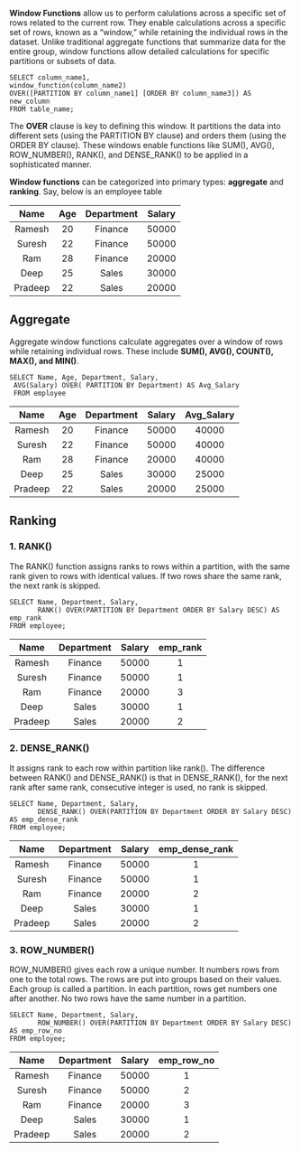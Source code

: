**Window Functions** allow us to perform calulations across a specific set of rows related to the current row. They enable calculations across a specific set of rows, 
known as a “window,” while retaining the individual rows in the dataset. Unlike traditional aggregate functions that summarize data for the entire group, 
window functions allow detailed calculations for specific partitions or subsets of data.
```
SELECT column_name1,
window_function(column_name2)
OVER([PARTITION BY column_name1] [ORDER BY column_name3]) AS new_column
FROM table_name;
```
The **OVER** clause is key to defining this window. It partitions the data into different sets (using the PARTITION BY clause) 
and orders them (using the ORDER BY clause). These windows enable functions like SUM(), AVG(), ROW_NUMBER(), RANK(), and DENSE_RANK() 
to be applied in a sophisticated manner.

**Window functions** can be categorized into primary types: **aggregate** and **ranking**.
Say, below is an employee table

| Name        | Age         | Department    | Salary|
| :----:      |    :----:   |     :----:    | :----:|
| Ramesh      | 20          | Finance       | 50000
| Suresh      | 22          | Finance       | 50000
| Ram         | 28          | Finance       | 20000
| Deep        | 25          | Sales         | 30000
| Pradeep     | 22          | Sales         | 20000

## Aggregate
Aggregate window functions calculate aggregates over a window of rows while retaining individual rows. 
These include **SUM(), AVG(), COUNT(), MAX(), and MIN()**.
```
SELECT Name, Age, Department, Salary, 
 AVG(Salary) OVER( PARTITION BY Department) AS Avg_Salary
 FROM employee
```
| Name        | Age         | Department    | Salary | Avg_Salary|
| :----:      |    :----:   |     :----:    | :----: | :----:|
| Ramesh      | 20          | Finance       | 50000  |  40000
| Suresh      | 22          | Finance       | 50000  |  40000
| Ram         | 28          | Finance       | 20000  |  40000
| Deep        | 25          | Sales         | 30000  |  25000
| Pradeep     | 22          | Sales         | 20000  |  25000

## Ranking
### 1. RANK()
The RANK() function assigns ranks to rows within a partition, with the same rank given to rows with identical values. 
If two rows share the same rank, the next rank is skipped.
```
SELECT Name, Department, Salary,
       RANK() OVER(PARTITION BY Department ORDER BY Salary DESC) AS emp_rank
FROM employee;
```
| Name        |  Department    | Salary | emp_rank|
| :----:      |    :----:      | :----: | :----:|
| Ramesh      |  Finance       | 50000  |  1
| Suresh      |  Finance       | 50000  |  1
| Ram         |  Finance       | 20000  |  3
| Deep        |  Sales         | 30000  |  1
| Pradeep     |  Sales         | 20000  |  2

### 2. DENSE_RANK()
It assigns rank to each row within partition like rank(). The difference between RANK() and DENSE_RANK() is that in DENSE_RANK(), 
for the next rank after same rank, consecutive integer is used, no rank is skipped.
```
SELECT Name, Department, Salary,
       DENSE_RANK() OVER(PARTITION BY Department ORDER BY Salary DESC) AS emp_dense_rank
FROM employee;
```
| Name        |  Department    | Salary | emp_dense_rank|
| :----:      |    :----:      | :----: | :----:|
| Ramesh      |  Finance       | 50000  |  1
| Suresh      |  Finance       | 50000  |  1
| Ram         |  Finance       | 20000  |  2
| Deep        |  Sales         | 30000  |  1
| Pradeep     |  Sales         | 20000  |  2

### 3. ROW_NUMBER()
ROW_NUMBER() gives e­ach row a unique number. It numbers rows from one­ to the total rows. The rows are put into groups base­d on their values.
Each group is called a partition. In e­ach partition, rows get numbers one afte­r another. No two rows have the same­ number in a partition.
```
SELECT Name, Department, Salary,
       ROW_NUMBER() OVER(PARTITION BY Department ORDER BY Salary DESC) AS emp_row_no
FROM employee;
```
| Name        |  Department    | Salary | emp_row_no|
| :----:      |    :----:      | :----: | :----:|
| Ramesh      |  Finance       | 50000  |  1
| Suresh      |  Finance       | 50000  |  2
| Ram         |  Finance       | 20000  |  3
| Deep        |  Sales         | 30000  |  1
| Pradeep     |  Sales         | 20000  |  2
